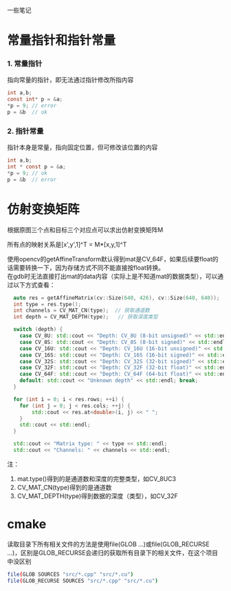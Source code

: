 一些笔记

# 常量指针和指针常量

### 1. 常量指针
指向常量的指针，即无法通过指针修改所指内容
```c
int a,b;
const int* p = &a;
*p = 9; // error
p = &b  // ok
```

### 2. 指针常量
指针本身是常量，指向固定位置，但可修改该位置的内容
```c
int a,b;
int * const p = &a;
*p = 9; // ok
p = &b  // error
```

# 仿射变换矩阵
根据原图三个点和目标三个对应点可以求出仿射变换矩阵M

所有点的映射关系是[x',y',1]^T = M*[x,y,1]^T

使用opencv的getAffineTransform默认得到mat是CV_64F，如果后续要float的话需要转换一下，因为存储方式不同不能直接按float转换。   
在gdb时无法直接打出mat的data内容（实际上是不知道mat的数据类型），可以通过以下方式查看：

```c++
  auto res = getAffineMatrix(cv::Size(640, 426), cv::Size(640, 640));
  int type = res.type();
  int channels = CV_MAT_CN(type);  // 获取通道数
  int depth = CV_MAT_DEPTH(type);   // 获取深度类型

  switch (depth) {
    case CV_8U: std::cout << "Depth: CV_8U (8-bit unsigned)" << std::endl; break;
    case CV_8S: std::cout << "Depth: CV_8S (8-bit signed)" << std::endl; break;
    case CV_16U: std::cout << "Depth: CV_16U (16-bit unsigned)" << std::endl; break;
    case CV_16S: std::cout << "Depth: CV_16S (16-bit signed)" << std::endl; break;
    case CV_32S: std::cout << "Depth: CV_32S (32-bit signed)" << std::endl; break;
    case CV_32F: std::cout << "Depth: CV_32F (32-bit float)" << std::endl; break;
    case CV_64F: std::cout << "Depth: CV_64F (64-bit float)" << std::endl; break;
    default: std::cout << "Unknown depth" << std::endl; break;
  }

  for (int i = 0; i < res.rows; ++i) {
    for (int j = 0; j < res.cols; ++j) {
        std::cout << res.at<double>(i, j) << " ";
    }
    std::cout << std::endl;
  }

  std::cout << "Matrix type: " << type << std::endl;
  std::cout << "Channels: " << channels << std::endl;
```
注：
1. mat.type()得到的是通道数和深度的完整类型，如CV_8UC3   
2. CV_MAT_CN(type)得到的是通道数
3. CV_MAT_DEPTH(type)得到数据的深度（类型），如CV_32F

# cmake

读取目录下所有相关文件的方法是使用file(GLOB ...)或file(GLOB_RECURSE ...)，区别是GLOB_RECURSE会递归的获取所有目录下的相关文件，在这个项目中没区别
```bash
file(GLOB SOURCES "src/*.cpp" "src/*.cu")
file(GLOB_RECURSE SOURCES "src/*.cpp" "src/*.cu")
```